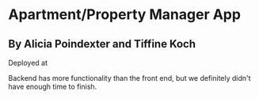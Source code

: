 # Apartment/Property Manager App

## By Alicia Poindexter and Tiffine Koch

Deployed at

Backend has more functionality than the front end, but we definitely didn't have enough time to finish.